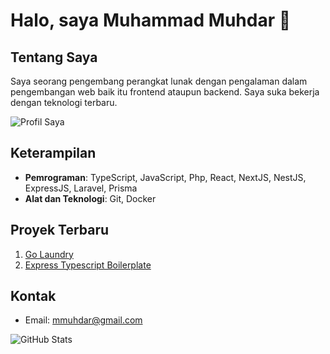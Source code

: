 <!--
**mmuhdar/mmuhdar** is a ✨ _special_ ✨ repository because its `README.md` (this file) appears on your GitHub profile.

Here are some ideas to get you started:

- 🔭 I’m currently working on ...
- 🌱 I’m currently learning ...
- 👯 I’m looking to collaborate on ...
- 🤔 I’m looking for help with ...
- 💬 Ask me about ...
- 📫 How to reach me: ...
- 😄 Pronouns: ...
- ⚡ Fun fact: ...
-->
# Halo, saya Muhammad Muhdar 👋

## Tentang Saya
Saya seorang pengembang perangkat lunak dengan pengalaman dalam pengembangan web baik itu frontend ataupun backend. Saya suka bekerja dengan teknologi terbaru.

![Profil Saya](https://your-image-url.com/profile.jpg)

## Keterampilan
- **Pemrograman**: TypeScript, JavaScript, Php, React, NextJS, NestJS, ExpressJS, Laravel, Prisma
- **Alat dan Teknologi**: Git, Docker

## Proyek Terbaru
1. [Go Laundry](https://github.com/mmuhdar/go-laundry-api)
2. [Express Typescript Boilerplate](https://github.com/mmuhdar/express-ts-boilerplate)

## Kontak
- Email: mmuhdar@gmail.com

![GitHub Stats](https://github-readme-stats.vercel.app/api?username=mmuhdar&show_icons=true&hide_title=true&count_private=true)

